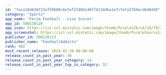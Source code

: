 ```yaml
---
id: "faca18d638f22ef59600c6e7ef21904140ff413ddba1e7c7efa3769ecd6d8dd9"
category: "Sports"
app_name: "Forza Football - Live Scores"
app_id: 500138120
app_icon: https://is1-ssl.mzstatic.com/image/thumb/Purple126/v4/19/f9/21/19f9211c-83c1-fe21-a91f-10eeef21926f/AppIcon-0-0-1x_U007emarketing-0-0-0-7-0-0-sRGB-85-220.png/1024x1024bb.png
app_screenshot: https://is1-ssl.mzstatic.com/image/thumb/PurpleSource126/v4/f7/fc/19/f7fc1972-28d0-efe3-4485-0cf303b1ec21/cc5666c2-248b-44e5-a743-557b539fb0bf_Simulator_Screenshot_-_iPhone_13_Pro_Max_-_2023-08-11_at_14.13.23.png/1284x2778bb.png
publisher_id: 500138123
publisher_name: "FootballAddicts"
rank: 402
most_recent_release: 2024-01-29 00:00:00
release_count_in_past_year: 38
release_count_in_past_year_category: 14
release_count_in_past_year_top_in_category: 32
---
```

